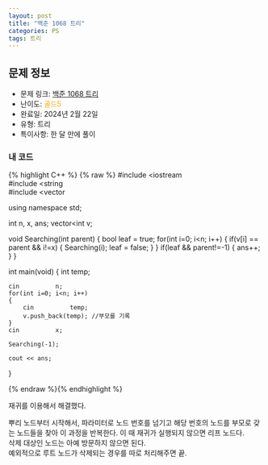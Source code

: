 ```yaml
---
layout: post
title: "백준 1068 트리"
categories: PS
tags: 트리
---
```


## 문제 정보
- 문제 링크: [백준 1068 트리](https://www.acmicpc.net/problem/1068)
- 난이도: <span style="color:#FFA500">골드5</span>
- 완료일: 2024년 2월 22일
- 유형: 트리
- 특이사항: 한 달 만에 풀이

### 내 코드

{% highlight C++ %} {% raw %}
#include <iostream	
#include <string	
#include <vector	

using namespace std;

int n, x, ans;
vector<int	 v;

void Searching(int parent)
{
	bool leaf = true;
	for(int i=0; i<n; i++)
	{
		if(v[i] == parent && i!=x)
		{
			Searching(i);
			leaf = false;
		}
	}
	if(leaf && parent!=-1)
	{
		ans++;
	}
}

int main(void)
{
	int temp;
	
	cin 		 n;
	for(int i=0; i<n; i++)
	{
		cin 		 temp;
		v.push_back(temp); //부모를 기록
	}
	cin 		 x;
	
	Searching(-1);
	
	cout << ans;
}

{% endraw %}{% endhighlight %}

재귀를 이용해서 해결했다.

뿌리 노드부터 시작해서, 파라미터로 노드 번호를 넘기고 해당 번호의 노드를 부모로 갖는 노드들을 찾아 이 과정을 반복한다. 이 때 재귀가 실행되지 않으면 리프 노드다.   
삭제 대상인 노드는 아예 방문하지 않으면 된다.  
예외적으로 루트 노드가 삭제되는 경우를 따로 처리해주면 끝.  


